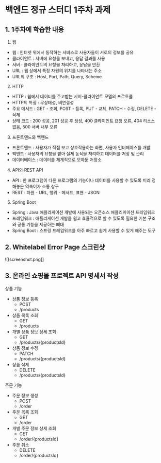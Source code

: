 # 백엔드 정규 스터디 1주차 과제

## 1. 1주차에 학습한 내용

1. 웹
- 웹 : 인터넷 위에서 동작하는 서비스로 사용자들이 서로의 정보를 공유
- 클라이언트 : 서버에 요청을 보내고, 응답 결과를 사용
- 서버 : 클라이언트의 요청을 처리하고, 응답을 반환
- URL : 웹 상에서 특정 자원의 위치를 나타내는 주소
- URL의 구조 : Host, Port, Path, Query, Scheme

2. HTTP
- HTTP : 웹에서 데이터를 주고받는 서버-클라이언트 모델의 프로토콜
- HTTP의 특징 : 무상태성, 비연결성
- 주요 메서드 : GET - 조회, POST - 등록, PUT - 교체, PATCH - 수정, DELETE - 삭제
- 상태 코드 : 200 성공, 201 성공 후 생성, 400 클라이언트 요청 오류, 404 리소스 없음, 500 서버 내부 오류

3. 프론트엔드와 백엔드
- 프론트엔드 : 사용자가 직접 보고 상호작용하는 화면, 사용자 인터페이스를 개발
- 백엔드 : 사용자의 요청을 받아 실제 동작을 처리하고 데이터를 저장 및 관리
- 데이터베이스 : 데이터를 체계적으로 모아둔 저장소

4. API와 REST API
- API : 한 프로그램이 다른 프로그램의 기능이나 데이터를 사용할 수 있도록 미리 정해놓은 약속이자 소통 창구
- REST : 자원 - URL, 행위 - 메서드, 표현 - JSON

5. Spring Boot
- Spring : Java 애플리케이션 개발에 사용되는 오픈소스 애플리케이션 프레임워크
- 프레임워크 : 애플리케이션 개발을 쉽고 효율적으로 할 수 있도록 필요한 기본 구조와 공통 기능을 제공하는 뼈대
- Spring Boot : 스프링 프레임워크를 아주 빠르고 쉽게 사용할 수 있게 해주는 도구

## 2. Whitelabel Error Page 스크린샷

![[screenshot.png]]

## 3. 온라인 쇼핑몰 프로젝트 API 명세서 작성

상품 기능
- 상품 정보 등록
	- POST
	- /products
- 상품 목록 조회
	- GET
	- /products
- 개별 상품 정보 상세 조회
	- GET
	- /products/{productsId}
- 상품 정보 수정
	- PATCH
	- /products/{productsId}
- 상품 삭제
	- DELETE
	- /products/{productsId}

주문 기능
- 주문 정보 생성
	- POST
	- /order
- 주문 목록 조회
	- GET
	- /order
- 개별 주문 정보 상세 조회
	- GET
	- /order/{productsId}
- 주문 취소
	- DELETE
	- /order/{productsId}
